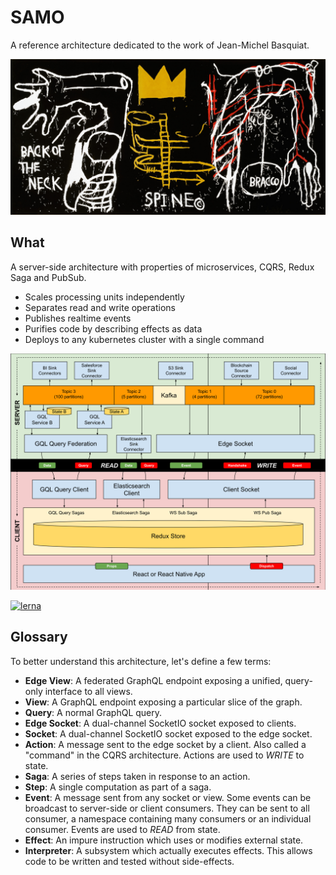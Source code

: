 # SAMO

A reference architecture dedicated to the work of Jean-Michel Basquiat.

![image info](./docs/basquiat-back-of-neck.jpg)

## What

A server-side architecture with properties of microservices, CQRS, Redux Saga and PubSub.

- Scales processing units independently
- Separates read and write operations
- Publishes realtime events
- Purifies code by describing effects as data
- Deploys to any kubernetes cluster with a single command

![image info](./docs/samo.svg)

[![lerna](https://img.shields.io/badge/maintained%20with-lerna-cc00ff.svg)](https://lerna.js.org/)

## Glossary

To better understand this architecture, let's define a few terms:

- **Edge View**: A federated GraphQL endpoint exposing a unified, query-only interface to all views.
- **View**: A GraphQL endpoint exposing a particular slice of the graph.
- **Query**: A normal GraphQL query.
- **Edge Socket**: A dual-channel SocketIO socket exposed to clients.
- **Socket**: A dual-channel SocketIO socket exposed to the edge socket.
- **Action**: A message sent to the edge socket by a client. Also called a "command" in the CQRS architecture. Actions are used to *WRITE* to state.
- **Saga**: A series of steps taken in response to an action.
- **Step**: A single computation as part of a saga.
- **Event**: A message sent from any socket or view. Some events can be broadcast to server-side or client consumers. They can be sent to all consumer, a namespace containing many consumers or an individual consumer. Events are used to *READ* from state.
- **Effect**: An impure instruction which uses or modifies external state.
- **Interpreter**: A subsystem which actually executes effects. This allows code to be written and tested without side-effects.
